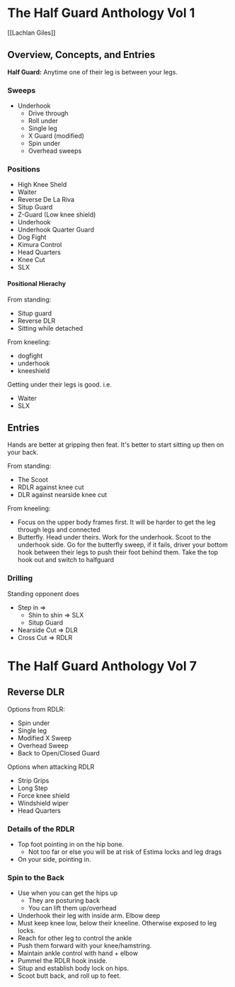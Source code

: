 # The Half Guard Anthology Vol 1

[[Lachlan Giles]]

## Overview, Concepts, and Entries

**Half Guard:** Anytime one of their leg is between your legs.

### Sweeps

* Underhook
	* Drive through
	* Roll under
	* Single leg
	* X Guard (modified)
	* Spin under
	* Overhead sweeps

### Positions

* High Knee Sheld
* Waiter
* Reverse De La Riva
* Situp Guard
* Z-Guard (Low knee shield)
* Underhook
* Underhook Quarter Guard
* Dog Fight
* Kimura Control
* Head Quarters
* Knee Cut
* SLX

#### Positional Hierachy
From standing:
* Situp guard
* Reverse DLR
* Sitting while detached

From kneeling:
* dogfight 
* underhook
* kneeshield

Getting under their legs is good. i.e.
* Waiter 
* SLX

## Entries
Hands are better at gripping then feat. It's better to start sitting up then on your back. 

From standing:
* The Scoot 
* RDLR against knee cut
* DLR against nearside knee cut

From kneeling:
* Focus on the upper body frames first. It will be harder to get the leg through legs and connected 
* Butterfly. Head under theirs. Work for the underhook. Scoot to the underhook side. Go for the butterfly sweep, if it fails, driver your bottom hook between their legs to push their foot behind them. Take the top hook out and switch to halfguard

### Drilling

Standing opponent does 
* Step in => 
	* Shin to shin => SLX
	* Situp Guard
* Nearside Cut => DLR
* Cross Cut => RDLR


#  The Half Guard Anthology Vol 7
## Reverse DLR

Options from RDLR:
* Spin under
* Single leg
* Modified X Sweep
* Overhead Sweep
* Back to Open/Closed Guard

Options when attacking RDLR
* Strip Grips
* Long Step
* Force knee shield
* Windshield wiper
* Head Quarters

### Details of the RDLR
* Top foot pointing in on the hip bone.
	* Not too far or else you will be at risk of Estima locks and leg drags
* On your side, pointing in. 

### Spin to the Back
* Use when you can get the hips up
	* They are posturing back
	* You can lift them up/overhead
* Underhook their leg with inside arm. Elbow deep
* Must keep knee low, below their kneeline. Otherwise exposed to leg locks.
* Reach for other leg to control the ankle
* Push them forward with your knee/hamstring. 
* Maintain ankle control with hand + elbow
* Pummel the RDLR hook inside.
* Situp and establish body lock on hips.
* Scoot butt back, and roll up to feet. 

